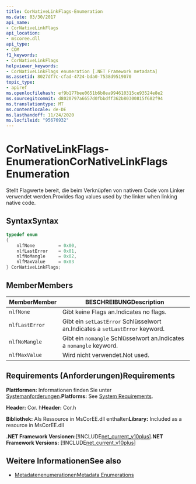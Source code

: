 ```yaml
---
title: CorNativeLinkFlags-Enumeration
ms.date: 03/30/2017
api_name:
- CorNativeLinkFlags
api_location:
- mscoree.dll
api_type:
- COM
f1_keywords:
- CorNativeLinkFlags
helpviewer_keywords:
- CorNativeLinkFlags enumeration [.NET Framework metadata]
ms.assetid: 8027df7c-cfad-4724-bda0-7538d9519070
topic_type:
- apiref
ms.openlocfilehash: ef9b177bee0651b6b8ea994610315ce93524e8e2
ms.sourcegitcommit: d8020797a6657d0fbbdff362b80300815f682f94
ms.translationtype: MT
ms.contentlocale: de-DE
ms.lasthandoff: 11/24/2020
ms.locfileid: "95676932"
---
```

# <a name="cornativelinkflags-enumeration"></a><span data-ttu-id="47efd-102">CorNativeLinkFlags-Enumeration</span><span class="sxs-lookup"><span data-stu-id="47efd-102">CorNativeLinkFlags Enumeration</span></span>

<span data-ttu-id="47efd-103">Stellt Flagwerte bereit, die beim Verknüpfen von nativem Code vom Linker verwendet werden.</span><span class="sxs-lookup"><span data-stu-id="47efd-103">Provides flag values used by the linker when linking native code.</span></span>  
  
## <a name="syntax"></a><span data-ttu-id="47efd-104">Syntax</span><span class="sxs-lookup"><span data-stu-id="47efd-104">Syntax</span></span>  
  
```cpp  
typedef enum  
{  
    nlfNone         = 0x00,  
    nlfLastError    = 0x01,  
    nlfNoMangle     = 0x02,  
    nlfMaxValue     = 0x03  
} CorNativeLinkFlags;  
```  
  
## <a name="members"></a><span data-ttu-id="47efd-105">Member</span><span class="sxs-lookup"><span data-stu-id="47efd-105">Members</span></span>  
  
|<span data-ttu-id="47efd-106">Member</span><span class="sxs-lookup"><span data-stu-id="47efd-106">Member</span></span>|<span data-ttu-id="47efd-107">BESCHREIBUNG</span><span class="sxs-lookup"><span data-stu-id="47efd-107">Description</span></span>|  
|------------|-----------------|  
|`nlfNone`|<span data-ttu-id="47efd-108">Gibt keine Flags an.</span><span class="sxs-lookup"><span data-stu-id="47efd-108">Indicates no flags.</span></span>|  
|`nlfLastError`|<span data-ttu-id="47efd-109">Gibt ein `setLastError` Schlüsselwort an.</span><span class="sxs-lookup"><span data-stu-id="47efd-109">Indicates a `setLastError` keyword.</span></span>|  
|`nlfNoMangle`|<span data-ttu-id="47efd-110">Gibt ein `nomangle` Schlüsselwort an.</span><span class="sxs-lookup"><span data-stu-id="47efd-110">Indicates a `nomangle` keyword.</span></span>|  
|`nlfMaxValue`|<span data-ttu-id="47efd-111">Wird nicht verwendet.</span><span class="sxs-lookup"><span data-stu-id="47efd-111">Not used.</span></span>|  
  
## <a name="requirements"></a><span data-ttu-id="47efd-112">Requirements (Anforderungen)</span><span class="sxs-lookup"><span data-stu-id="47efd-112">Requirements</span></span>  

 <span data-ttu-id="47efd-113">**Plattformen:** Informationen finden Sie unter [Systemanforderungen](../../get-started/system-requirements.md).</span><span class="sxs-lookup"><span data-stu-id="47efd-113">**Platforms:** See [System Requirements](../../get-started/system-requirements.md).</span></span>  
  
 <span data-ttu-id="47efd-114">**Header:** Cor. h</span><span class="sxs-lookup"><span data-stu-id="47efd-114">**Header:** Cor.h</span></span>  
  
 <span data-ttu-id="47efd-115">**Bibliothek:** Als Ressource in MsCorEE.dll enthalten</span><span class="sxs-lookup"><span data-stu-id="47efd-115">**Library:** Included as a resource in MsCorEE.dll</span></span>  
  
 <span data-ttu-id="47efd-116">**.NET Framework Versionen:**[!INCLUDE[net_current_v10plus](../../../../includes/net-current-v10plus-md.md)]</span><span class="sxs-lookup"><span data-stu-id="47efd-116">**.NET Framework Versions:** [!INCLUDE[net_current_v10plus](../../../../includes/net-current-v10plus-md.md)]</span></span>  
  
## <a name="see-also"></a><span data-ttu-id="47efd-117">Weitere Informationen</span><span class="sxs-lookup"><span data-stu-id="47efd-117">See also</span></span>

- [<span data-ttu-id="47efd-118">Metadatenenumerationen</span><span class="sxs-lookup"><span data-stu-id="47efd-118">Metadata Enumerations</span></span>](metadata-enumerations.md)
